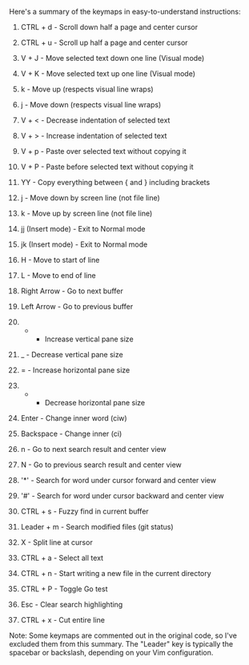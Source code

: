 Here's a summary of the keymaps in easy-to-understand instructions:

1. CTRL + d - Scroll down half a page and center cursor

2. CTRL + u - Scroll up half a page and center cursor

3. V + J - Move selected text down one line (Visual mode)

4. V + K - Move selected text up one line (Visual mode)

5. k - Move up (respects visual line wraps)

6. j - Move down (respects visual line wraps)

7. V + < - Decrease indentation of selected text

8. V + > - Increase indentation of selected text

9. V + p - Paste over selected text without copying it

10. V + P - Paste before selected text without copying it

11. YY - Copy everything between { and } including brackets

12. j - Move down by screen line (not file line)

13. k - Move up by screen line (not file line)

14. jj (Insert mode) - Exit to Normal mode

15. jk (Insert mode) - Exit to Normal mode

16. H - Move to start of line

17. L - Move to end of line

18. Right Arrow - Go to next buffer

19. Left Arrow - Go to previous buffer

20. + - Increase vertical pane size

21. _ - Decrease vertical pane size

22. = - Increase horizontal pane size

23. - - Decrease horizontal pane size

24. Enter - Change inner word (ciw)

25. Backspace - Change inner (ci)

26. n - Go to next search result and center view

27. N - Go to previous search result and center view

28. '*' - Search for word under cursor forward and center view

29. '#' - Search for word under cursor backward and center view

30. CTRL + s - Fuzzy find in current buffer

31. Leader + m - Search modified files (git status)

32. X - Split line at cursor

33. CTRL + a - Select all text

34. CTRL + n - Start writing a new file in the current directory

35. CTRL + P - Toggle Go test

36. Esc - Clear search highlighting

37. CTRL + x - Cut entire line

Note: Some keymaps are commented out in the original code, so I've excluded them from this summary. The "Leader" key is typically the spacebar or backslash, depending on your Vim configuration.
